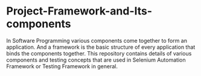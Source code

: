 # Project-Framework-and-Its-components
In Software Programming various components come together to form an application. And a framework is the basic structure of every application that binds the components together. This repository contains details of various components and testing concepts that are used in Selenium Automation Framework or Testing Framework in general.
